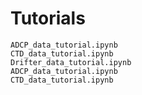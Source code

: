 # Tutorials

```{nbgallery}
ADCP_data_tutorial.ipynb
CTD_data_tutorial.ipynb
Drifter_data_tutorial.ipynb
ADCP_data_tutorial.ipynb
CTD_data_tutorial.ipynb
```
